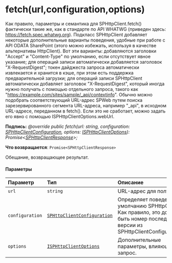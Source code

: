 # <a name="fetchurlconfigurationoptions"></a>fetch(url,configuration,options)




Как правило, параметры и семантика для SPHttpClient.fetch() фактически такие же, как в стандарте по API WHATWG (приведен здесь: https://fetch.spec.whatwg.org). Подкласс SPHttpClient добавляет некоторые дополнительные варианты поведения, удобные при работе с API ODATA SharePoint (этого можно избежать, используя в качестве альтернативы HttpClient). Вот эти варианты: добавляются заголовки "Accept" и "Content-Type" по умолчанию, если отсутствует явное указание; для операций записи автоматически добавляется заголовок "X-RequestDigest"; токен дайджеста запроса автоматически извлекается и хранится в кэше, при этом есть поддержка предварительной загрузки; для операций записи SPHttpClient автоматически добавляет заголовок "X-RequestDigest", который иногда нужно получать с помощью отдельного запроса, такого как "https://example.com/sites/sample/_api/contextinfo". Обычно можно подобрать соответствующий URL-адрес SPWeb путем поиска зарезервированного сегмента URL-адреса, например "_api", в исходном URL-адресе, переданном в fetch(). Если это не сработает, можно задать его явно с помощью ISPHttpClientOptions.webUrl.

**Подпись:** _@override public fetch(url: string, configuration: [SPHttpClientConfiguration](../sp-http/sphttpclientconfiguration.md), options: [ISPHttpClientOptions](../sp-http/isphttpclientoptions.md)): Promise<[SPHttpClientResponse](../sp-http/sphttpclientresponse.md)>;_

**Что возвращается**: `Promise<SPHttpClientResponse>`



Обещание, возвращающее результат.

#### <a name="parameters"></a>Параметры


| Параметр    | Тип    | Описание |
|:-------------|:---------------|:------------|
| `url`    | `string` | URL-адрес для получения. |
| `configuration`    | [`SPHttpClientConfiguration`](../sp-http/sphttpclientconfiguration.md) | Определяет поведение по умолчанию SPHttpClient. Как правило, это должен быть номер последней версии из SPHttpClientConfigurations. |
| `options`    | [`ISPHttpClientOptions`](../sp-http/isphttpclientoptions.md) | Дополнительные параметры, влияющие на запрос. |


